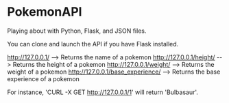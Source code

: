 # PokemonAPI

Playing about with Python, Flask, and JSON files.

You can clone and launch the API if you have Flask installed.

http://127.0.0.1/<id> --> Returns the name of a pokemon
http://127.0.0.1/height/<id> --> Returns the height of a pokemon
http://127.0.0.1/weight/<id> --> Returns the weight of a pokemon
http://127.0.0.1/base_experience/<id> --> Returns the base experience of a pokemon

For instance, 'CURL -X GET http://127.0.0.1/1' will return 'Bulbasaur'.
